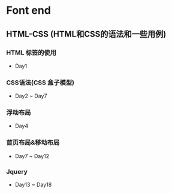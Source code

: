 # Font end
## HTML-CSS (HTML和CSS的语法和一些用例)
### HTML 标签的使用 
- Day1
### CSS语法(CSS 盒子模型)
- Day2 ~ Day7
### 浮动布局
- Day4
### 首页布局&移动布局
- Day7 ~ Day12
### Jquery
- Day13 ~ Day18
